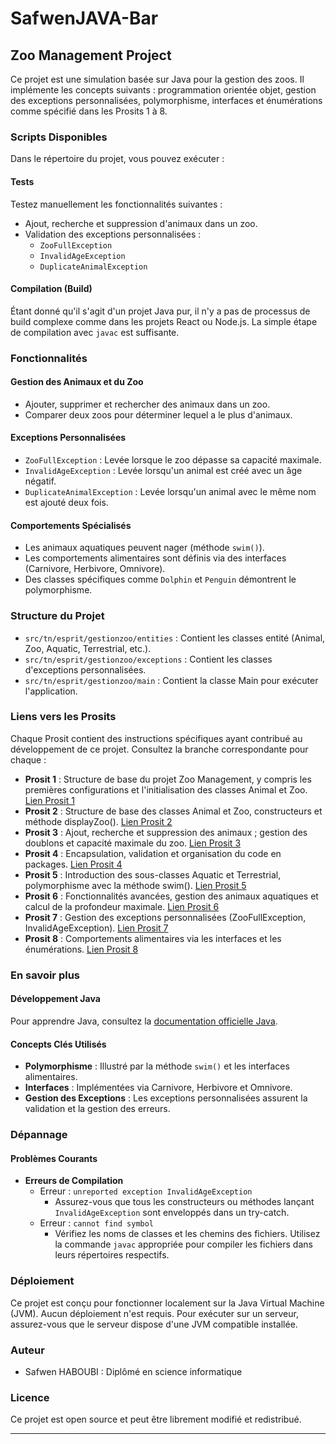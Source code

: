 
# SafwenJAVA-Bar
## Zoo Management Project

Ce projet est une simulation basée sur Java pour la gestion des zoos. Il implémente les concepts suivants : programmation orientée objet, gestion des exceptions personnalisées, polymorphisme, interfaces et énumérations comme spécifié dans les Prosits 1 à 8.

### Scripts Disponibles

Dans le répertoire du projet, vous pouvez exécuter :

#### Tests

Testez manuellement les fonctionnalités suivantes :
- Ajout, recherche et suppression d'animaux dans un zoo.
- Validation des exceptions personnalisées :
  - `ZooFullException`
  - `InvalidAgeException`
  - `DuplicateAnimalException`

#### Compilation (Build)

Étant donné qu'il s'agit d'un projet Java pur, il n'y a pas de processus de build complexe comme dans les projets React ou Node.js. La simple étape de compilation avec `javac` est suffisante.

### Fonctionnalités

#### Gestion des Animaux et du Zoo
- Ajouter, supprimer et rechercher des animaux dans un zoo.
- Comparer deux zoos pour déterminer lequel a le plus d'animaux.

#### Exceptions Personnalisées
- `ZooFullException` : Levée lorsque le zoo dépasse sa capacité maximale.
- `InvalidAgeException` : Levée lorsqu'un animal est créé avec un âge négatif.
- `DuplicateAnimalException` : Levée lorsqu'un animal avec le même nom est ajouté deux fois.

#### Comportements Spécialisés
- Les animaux aquatiques peuvent nager (méthode `swim()`).
- Les comportements alimentaires sont définis via des interfaces (Carnivore, Herbivore, Omnivore).
- Des classes spécifiques comme `Dolphin` et `Penguin` démontrent le polymorphisme.

### Structure du Projet

- `src/tn/esprit/gestionzoo/entities` : Contient les classes entité (Animal, Zoo, Aquatic, Terrestrial, etc.).
- `src/tn/esprit/gestionzoo/exceptions` : Contient les classes d'exceptions personnalisées.
- `src/tn/esprit/gestionzoo/main` : Contient la classe Main pour exécuter l'application.

### Liens vers les Prosits

Chaque Prosit contient des instructions spécifiques ayant contribué au développement de ce projet. Consultez la branche correspondante pour chaque :

- **Prosit 1** : Structure de base du projet Zoo Management, y compris les premières configurations et l'initialisation des classes Animal et Zoo. [Lien Prosit 1](https://github.com/safweeen/safwenJAVA-Bar/tree/prosit1)
- **Prosit 2** : Structure de base des classes Animal et Zoo, constructeurs et méthode displayZoo(). [Lien Prosit 2](https://github.com/safweeen/safwenJAVA-Bar/tree/prosit2)
- **Prosit 3** : Ajout, recherche et suppression des animaux ; gestion des doublons et capacité maximale du zoo. [Lien Prosit 3](https://github.com/safweeen/safwenJAVA-Bar/tree/prosit3)
- **Prosit 4** : Encapsulation, validation et organisation du code en packages. [Lien Prosit 4](https://github.com/safweeen/safwenJAVA-Bar/tree/prosit4)
- **Prosit 5** : Introduction des sous-classes Aquatic et Terrestrial, polymorphisme avec la méthode swim(). [Lien Prosit 5](https://github.com/safweeen/safwenJAVA-Bar/tree/prosit5)
- **Prosit 6** : Fonctionnalités avancées, gestion des animaux aquatiques et calcul de la profondeur maximale. [Lien Prosit 6](https://github.com/safweeen/safwenJAVA-Bar/tree/prosit6)
- **Prosit 7** : Gestion des exceptions personnalisées (ZooFullException, InvalidAgeException). [Lien Prosit 7](https://github.com/safweeen/safwenJAVA-Bar/tree/prosit7)
- **Prosit 8** : Comportements alimentaires via les interfaces et les énumérations. [Lien Prosit 8](https://github.com/safweeen/safwenJAVA-Bar/tree/prosit8)

### En savoir plus

#### Développement Java

Pour apprendre Java, consultez la [documentation officielle Java](https://docs.oracle.com/javase/8/docs/).

#### Concepts Clés Utilisés
- **Polymorphisme** : Illustré par la méthode `swim()` et les interfaces alimentaires.
- **Interfaces** : Implémentées via Carnivore, Herbivore et Omnivore.
- **Gestion des Exceptions** : Les exceptions personnalisées assurent la validation et la gestion des erreurs.

### Dépannage

#### Problèmes Courants

- **Erreurs de Compilation**
  - Erreur : `unreported exception InvalidAgeException`
    - Assurez-vous que tous les constructeurs ou méthodes lançant `InvalidAgeException` sont enveloppés dans un try-catch.
  - Erreur : `cannot find symbol`
    - Vérifiez les noms de classes et les chemins des fichiers. Utilisez la commande `javac` appropriée pour compiler les fichiers dans leurs répertoires respectifs.

### Déploiement

Ce projet est conçu pour fonctionner localement sur la Java Virtual Machine (JVM). Aucun déploiement n'est requis. Pour exécuter sur un serveur, assurez-vous que le serveur dispose d'une JVM compatible installée.

### Auteur

- Safwen HABOUBI  : Diplômé en science informatique

### Licence

Ce projet est open source et peut être librement modifié et redistribué.

---


